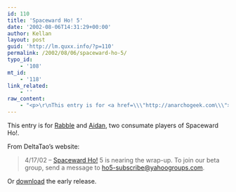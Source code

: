 ```yaml
---
id: 110
title: 'Spaceward Ho! 5'
date: '2002-08-06T14:31:29+00:00'
author: Kellan
layout: post
guid: 'http://lm.quxx.info/?p=110'
permalink: /2002/08/06/spaceward-ho-5/
typo_id:
    - '108'
mt_id:
    - '118'
link_related:
    - ''
raw_content:
    - "<p>\r\nThis entry is for <a href=\\\"http://anarchogeek.com\\\">Rabble</a> and <a href=\\\"http://sedesdraconis.com\\\">Aidan</a>, two consumate players of Spaceward Ho!.\r\n</p>\r\n<p>\r\nFrom DeltaTao\\'s website:\r\n<blockquote>\r\n4/17/02 - <A HREF=\\\"http://www.deltatao.com/spacewardho.html\\\">Spaceward Ho!</A> 5 is nearing the wrap-up.  To join our beta group, send a message to ho5-subscribe@yahoogroups.com.\r\n</blockquote>\r\n</p>\r\n<p>\r\nOr <a href=\\\"http://groups.yahoo.com/group/ho5/files/Spaceward%20Ho%21%205.0%20Folder.sit\\\">download</a> the early release. \r\n</p>"
---
```


This entry is for [Rabble](http://anarchogeek.com) and [Aidan](http://sedesdraconis.com), two consumate players of Spaceward Ho!.

From DeltaTao’s website:

> 4/17/02 – [Spaceward Ho!](http://www.deltatao.com/spacewardho.html) 5 is nearing the wrap-up. To join our beta group, send a message to ho5-subscribe@yahoogroups.com.

Or [download](http://groups.yahoo.com/group/ho5/files/Spaceward%20Ho%21%205.0%20Folder.sit) the early release.